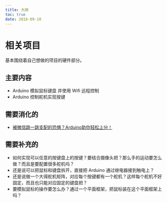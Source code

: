 ```yaml
---
title: 大纲
toc: true
date: 2018-09-10
---
```

# 相关项目

基本围绕着自己想做的项目的硬件部分。

## 主要内容

- Arduino 模拟鼠标键盘 并使用 Wifi 远程控制
- Arduino 控制舵机实现按键


## 需要消化的

- [被微信跳一跳支配的恐惧？Arduino助你轻松上分！](http://microchip.eefocus.com/module/forum/thread-57754-1-1.html)



## 需要补充的

- 如何实现可以任意的按键盘上的按键？要结合摄像头把？那么手的运动要怎么做？而且是要配置很多舵机吗？
- 还是说可以把鼠标和键盘拆开，直接把 Arduino 通过继电器接到触电上？
- 还是说做一个大得舵机矩阵，对应每个按键都有一个舵机？这样每个舵机不好固定，而且也只能对应固定的键盘把？
- 要模拟鼠标的操作要怎么办？通过一个平面框架，把鼠标装在这个平面框架上吗？
